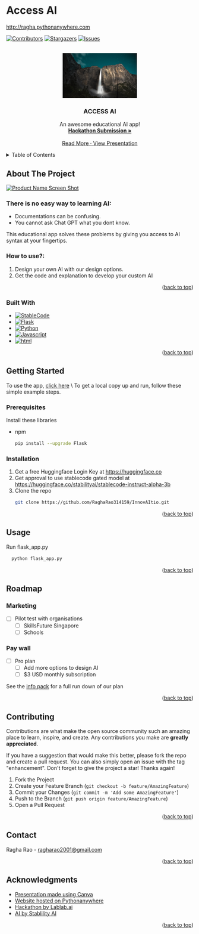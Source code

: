 # Access AI

http://ragha.pythonanywhere.com



<!-- Improved compatibility of back to top link: See: https://github.com/othneildrew/Best-README-Template/pull/73 -->
<a name="readme-top"></a>
<!--
*** Thanks for checking out the Best-README-Template. If you have a suggestion
*** that would make this better, please fork the repo and create a pull request
*** or simply open an issue with the tag "enhancement".
*** Don't forget to give the project a star!
*** Thanks again! Now go create something AMAZING! :D
-->



<!-- PROJECT SHIELDS -->
<!--
*** I'm using markdown "reference style" links for readability.
*** Reference links are enclosed in brackets [ ] instead of parentheses ( ).
*** See the bottom of this document for the declaration of the reference variables
*** for contributors-url, forks-url, etc. This is an optional, concise syntax you may use.
*** https://www.markdownguide.org/basic-syntax/#reference-style-links
-->
[![Contributors][contributors-shield]][contributors-url]
[![Stargazers][stars-shield]][stars-url]
[![Issues][issues-shield]][issues-url]



<!-- PROJECT LOGO -->
<br />
<div align="center">
  <a href="https://github.com/RaghaRao314159/Access_AI">
    <img src="static/images/steep.jpg" alt="Logo" width="200" height="120">
  </a>

  <h3 align="center">ACCESS AI</h3>

  <p align="center">
    An awesome educational AI app!
    <br />
    <a href="https://lablab.ai/event/stablecode-24-hours-hackathon/access-ai/acess-ai"><strong>Hackathon Submission »</strong></a>
    <br />
    <br />
    <a href="https://github.com/RaghaRao314159/Access_AI/blob/f445366f2c58391ca790a9051515a16e380f243a/Access%20AI.pdf">Read More
    ·
    <a href="https://github.com/RaghaRao314159/Access_AI/blob/3e904b21c3df060b9e5e95a7b06c497c641a06d6/access-ai-presentation.mp4">View Presentation</a>
  </p>
</div>



<!-- TABLE OF CONTENTS -->
<details>
  <summary>Table of Contents</summary>
  <ol>
    <li>
      <a href="#about-the-project">About The Project</a>
      <ul>
        <li><a href="#built-with">Built With</a></li>
      </ul>
    </li>
    <li>
      <a href="#getting-started">Getting Started</a>
      <ul>
        <li><a href="#prerequisites">Prerequisites</a></li>
        <li><a href="#installation">Installation</a></li>
      </ul>
    </li>
    <li><a href="#usage">Usage</a></li>
    <li><a href="#roadmap">Roadmap</a></li>
    <li><a href="#contributing">Contributing</a></li>
    <li><a href="#license">License</a></li>
    <li><a href="#contact">Contact</a></li>
    <li><a href="#acknowledgments">Acknowledgments</a></li>
  </ol>
</details>



<!-- ABOUT THE PROJECT -->
## About The Project

[![Product Name Screen Shot][product-screenshot]](http://ragha.pythonanywhere.com)

### There is no easy way to learning AI:
* Documentations can be confusing.
* You cannot ask Chat GPT what you dont know.
     
This educational app solves these problems by giving you access to AI syntax at your fingertips.

### How to use?:
1. Design your own AI with our design options.
2. Get the code and explanation to develop your custom AI

<p align="right">(<a href="#readme-top">back to top</a>)</p>


### Built With

* [![StableCode][StableCode]][StableCode-url]
* [![Flask][Flask]][Flask-url]
* [![Python][Python]][Python-url]
* [![Javascript][Javascript]][Javascript-url]
* [![html][html]][html-url]

<p align="right">(<a href="#readme-top">back to top</a>)</p>



<!-- GETTING STARTED -->
## Getting Started

To use the app, [click here](http://ragha.pythonanywhere.com) \\
To get a local copy up and run, follow these simple example steps.

### Prerequisites

Install these libraries
* npm
  ```sh
  pip install --upgrade Flask
  ```

### Installation


1. Get a free Huggingface Login Key at https://huggingface.co
2. Get approval to use stablecode gated model at https://huggingface.co/stabilityai/stablecode-instruct-alpha-3b
3. Clone the repo
   ```sh
   git clone https://github.com/RaghaRao314159/InnovAItio.git
   ```

<p align="right">(<a href="#readme-top">back to top</a>)</p>



<!-- USAGE EXAMPLES -->
## Usage

Run flask_app.py
 ```sh
   python flask_app.py
   ```

<p align="right">(<a href="#readme-top">back to top</a>)</p>



<!-- ROADMAP -->
## Roadmap

### Marketing
- [ ] Pilot test with organisations
    - [ ] SkillsFuture Singapore
    - [ ] Schools

### Pay wall
- [ ] Pro plan
    - [ ] Add more options to design AI
    - [ ] $3 USD monthly subscription

See the [info pack](https://github.com/RaghaRao314159/InnovAItio/blob/67b093642f285768981b217163e14a1c2477aebe/InnovAItio.pdf) for a full run down of our plan

<p align="right">(<a href="#readme-top">back to top</a>)</p>



<!-- CONTRIBUTING -->
## Contributing

Contributions are what make the open source community such an amazing place to learn, inspire, and create. Any contributions you make are **greatly appreciated**.

If you have a suggestion that would make this better, please fork the repo and create a pull request. You can also simply open an issue with the tag "enhancement".
Don't forget to give the project a star! Thanks again!

1. Fork the Project
2. Create your Feature Branch (`git checkout -b feature/AmazingFeature`)
3. Commit your Changes (`git commit -m 'Add some AmazingFeature'`)
4. Push to the Branch (`git push origin feature/AmazingFeature`)
5. Open a Pull Request

<p align="right">(<a href="#readme-top">back to top</a>)</p>


<!-- CONTACT -->
## Contact

Ragha Rao - ragharao2001@gmail.com

<p align="right">(<a href="#readme-top">back to top</a>)</p>



<!-- ACKNOWLEDGMENTS -->
## Acknowledgments

* [Presentation made using Canva](https://www.canva.com)
* [Website hosted on Pythonanywhere](https://www.pythonanywhere.com)
* [Hackathon by Lablab.ai](https://lablab.ai)
* [AI by Stablility AI](https://huggingface.co/stabilityai/stablecode-instruct-alpha-3b)

<p align="right">(<a href="#readme-top">back to top</a>)</p>



<!-- MARKDOWN LINKS & IMAGES -->
<!-- https://www.markdownguide.org/basic-syntax/#reference-style-links -->
[contributors-shield]: https://img.shields.io/github/contributors/RaghaRao314159/Access_AI.svg?style=for-the-badge
[contributors-url]: https://github.com/RaghaRao314159/Access_AI/graphs/contributors
[stars-shield]: https://img.shields.io/github/stars/RaghaRao314159/Access_AI.svg?style=for-the-badge
[stars-url]: https://github.com/RaghaRao314159/Access_AI/stargazers
[issues-shield]: https://img.shields.io/github/issues/RaghaRao314159/Access_AI.svg?style=for-the-badge
[issues-url]: https://github.com/RaghaRao314159/Access_AI/issues
[product-screenshot]: static/images/screenshot.png
[StableCode]: https://img.shields.io/badge/StableCode-ff0000
[StableCode-url]: https://huggingface.co/stabilityai/stablecode-instruct-alpha-3b
[Flask]: https://img.shields.io/badge/flask-%23000.svg?style=for-the-badge&logo=flask&logoColor=white
[Flask-url]: https://flask.palletsprojects.com/en/2.3.x/
[Python]: https://img.shields.io/badge/python-3670A0?style=for-the-badge&logo=python&logoColor=ffdd54
[Python-url]: https://www.python.org
[Javascript]: https://img.shields.io/badge/javascript-%23323330.svg?style=for-the-badge&logo=javascript&logoColor=%23F7DF1E
[Javascript-url]: [https://vuejs.org/](https://www.javascript.com)
[html]: https://img.shields.io/badge/html5-%23E34F26.svg?style=for-the-badge&logo=html5&logoColor=white
[html-url]: https://html.com
